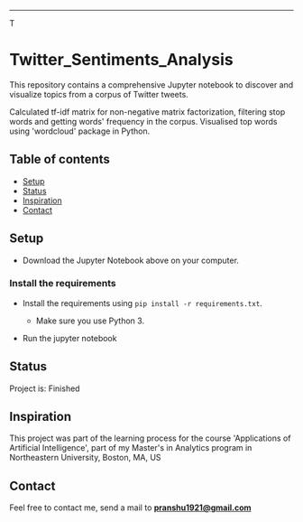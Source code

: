 
--------------------------------
T


# Twitter_Sentiments_Analysis
This repository contains a comprehensive Jupyter notebook to discover and visualize topics from a corpus of Twitter tweets.

Calculated tf-idf matrix for non-negative matrix factorization, filtering stop words and getting words' frequency in the corpus.
Visualised top words using 'wordcloud' package in Python.

## Table of contents
* [Setup](#setup)
* [Status](#status)
* [Inspiration](#inspiration)
* [Contact](#contact)

## Setup

* Download the Jupyter Notebook above on your computer.

### Install the requirements
 
* Install the requirements using `pip install -r requirements.txt`.
    * Make sure you use Python 3.
    
* Run the jupyter notebook

## Status
Project is: Finished

## Inspiration
This project was part of the learning process for the course 'Applications of Artificial Intelligence', part of my Master's in Analytics program in Northeastern University, Boston, MA, US

## Contact
Feel free to contact me, send a mail to **pranshu1921@gmail.com**

